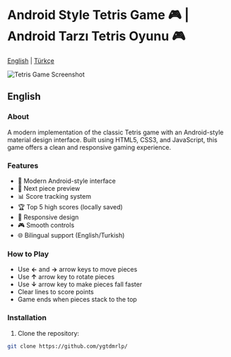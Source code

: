 # Android Style Tetris Game 🎮 | Android Tarzı Tetris Oyunu 🎮

[English](#english) | [Türkçe](#türkçe)

![Tetris Game Screenshot](screenshot.png)

## English

### About
A modern implementation of the classic Tetris game with an Android-style material design interface. Built using HTML5, CSS3, and JavaScript, this game offers a clean and responsive gaming experience.

### Features
- 🎯 Modern Android-style interface
- 🎲 Next piece preview
- 📊 Score tracking system
- 🏆 Top 5 high scores (locally saved)
- 📱 Responsive design
- 🎮 Smooth controls
- 🌐 Bilingual support (English/Turkish)

### How to Play
- Use **←** and **→** arrow keys to move pieces
- Use **↑** arrow key to rotate pieces
- Use **↓** arrow key to make pieces fall faster
- Clear lines to score points
- Game ends when pieces stack to the top

### Installation
1. Clone the repository:
```bash
git clone https://github.com/ygtdmrlp/
